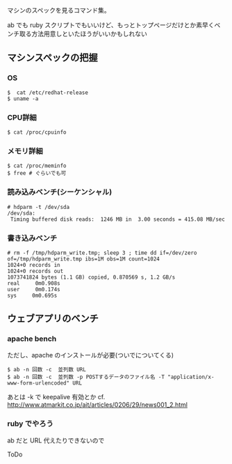 マシンのスペックを見るコマンド集。

ab でも ruby スクリプトでもいいけど、もっとトップページだけとか素早くベンチ取る方法用意しといたほうがいいかもしれない

## マシンスペックの把握

### OS

```
$  cat /etc/redhat-release
$ uname -a
```

### CPU詳細

```
$ cat /proc/cpuinfo
```

### メモリ詳細

```
$ cat /proc/meminfo
$ free # ぐらいでも可

```

### 読み込みベンチ(シーケンシャル)

```
# hdparm -t /dev/sda
/dev/sda:
 Timing buffered disk reads:  1246 MB in  3.00 seconds = 415.08 MB/sec

```

### 書き込みベンチ

```
# rm -f /tmp/hdparm_write.tmp; sleep 3 ; time dd if=/dev/zero of=/tmp/hdparm_write.tmp ibs=1M obs=1M count=1024
1024+0 records in
1024+0 records out
1073741824 bytes (1.1 GB) copied, 0.870569 s, 1.2 GB/s
real     0m0.908s
user     0m0.174s
sys     0m0.695s
```

## ウェブアプリのベンチ

### apache bench

ただし、apache のインストールが必要(ついでについてくる)

```
$ ab -n 回数 -c  並列数 URL
$ ab -n 回数 -c  並列数 -p POSTするデータのファイル名 -T "application/x-www-form-urlencoded" URL
```
あとは -k で keepalive 有効とか cf. http://www.atmarkit.co.jp/ait/articles/0206/29/news001_2.html

### ruby でやろう

ab だと URL 代えたりできないので

ToDo
